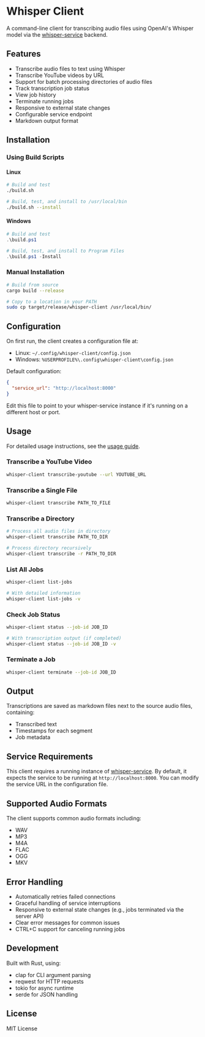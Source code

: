 # Whisper Client

A command-line client for transcribing audio files using OpenAI's Whisper model via the [whisper-service](https://github.com/aaronsb/whisper-service) backend.

## Features

- Transcribe audio files to text using Whisper
- Transcribe YouTube videos by URL
- Support for batch processing directories of audio files
- Track transcription job status
- View job history
- Terminate running jobs
- Responsive to external state changes
- Configurable service endpoint
- Markdown output format

## Installation

### Using Build Scripts

#### Linux
```bash
# Build and test
./build.sh

# Build, test, and install to /usr/local/bin
./build.sh --install
```

#### Windows
```powershell
# Build and test
.\build.ps1

# Build, test, and install to Program Files
.\build.ps1 -Install
```

### Manual Installation

```bash
# Build from source
cargo build --release

# Copy to a location in your PATH
sudo cp target/release/whisper-client /usr/local/bin/
```

## Configuration

On first run, the client creates a configuration file at:
- Linux: `~/.config/whisper-client/config.json`
- Windows: `%USERPROFILE%\.config\whisper-client\config.json`

Default configuration:
```json
{
  "service_url": "http://localhost:8000"
}
```

Edit this file to point to your whisper-service instance if it's running on a different host or port.

## Usage

For detailed usage instructions, see the [usage guide](docs/usage.md).

### Transcribe a YouTube Video
```bash
whisper-client transcribe-youtube --url YOUTUBE_URL
```

### Transcribe a Single File
```bash
whisper-client transcribe PATH_TO_FILE
```

### Transcribe a Directory
```bash
# Process all audio files in directory
whisper-client transcribe PATH_TO_DIR

# Process directory recursively
whisper-client transcribe -r PATH_TO_DIR
```

### List All Jobs
```bash
whisper-client list-jobs

# With detailed information
whisper-client list-jobs -v
```

### Check Job Status
```bash
whisper-client status --job-id JOB_ID

# With transcription output (if completed)
whisper-client status --job-id JOB_ID -v
```

### Terminate a Job
```bash
whisper-client terminate --job-id JOB_ID
```

## Output

Transcriptions are saved as markdown files next to the source audio files, containing:
- Transcribed text
- Timestamps for each segment
- Job metadata

## Service Requirements

This client requires a running instance of [whisper-service](https://github.com/aaronsb/whisper-service). By default, it expects the service to be running at `http://localhost:8000`. You can modify the service URL in the configuration file.

## Supported Audio Formats

The client supports common audio formats including:
- WAV
- MP3
- M4A
- FLAC
- OGG
- MKV

## Error Handling

- Automatically retries failed connections
- Graceful handling of service interruptions
- Responsive to external state changes (e.g., jobs terminated via the server API)
- Clear error messages for common issues
- CTRL+C support for canceling running jobs

## Development

Built with Rust, using:
- clap for CLI argument parsing
- reqwest for HTTP requests
- tokio for async runtime
- serde for JSON handling

## License

MIT License
